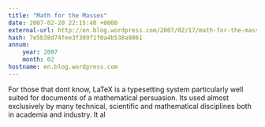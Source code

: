 ```yaml
---
title: "Math for the Masses"
date: 2007-02-20 22:15:40 +0000
external-url: http://en.blog.wordpress.com/2007/02/17/math-for-the-masses/
hash: 7e5b38d74fee3f309f1f0a4b538a8061
annum:
    year: 2007
    month: 02
hostname: en.blog.wordpress.com
---
```


For those that dont know, LaTeX is a typesetting system particularly well suited for documents of a mathematical persuasion. Its used almost exclusively by many technical, scientific and mathematical disciplines both in academia and industry. It al
